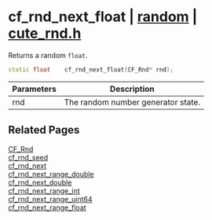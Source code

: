 # cf_rnd_next_float | [random](https://github.com/RandyGaul/cute_framework/blob/master/docs/random_readme.md) | [cute_rnd.h](https://github.com/RandyGaul/cute_framework/blob/master/include/cute_rnd.h)

Returns a random `float`.

```cpp
static float    cf_rnd_next_float(CF_Rnd* rnd);
```

Parameters | Description
--- | ---
rnd | The random number generator state.

## Related Pages

[CF_Rnd](https://github.com/RandyGaul/cute_framework/blob/master/docs/random/cf_rnd.md)  
[cf_rnd_seed](https://github.com/RandyGaul/cute_framework/blob/master/docs/random/cf_rnd_seed.md)  
[cf_rnd_next](https://github.com/RandyGaul/cute_framework/blob/master/docs/random/cf_rnd_next.md)  
[cf_rnd_next_range_double](https://github.com/RandyGaul/cute_framework/blob/master/docs/random/cf_rnd_next_range_double.md)  
[cf_rnd_next_double](https://github.com/RandyGaul/cute_framework/blob/master/docs/random/cf_rnd_next_double.md)  
[cf_rnd_next_range_int](https://github.com/RandyGaul/cute_framework/blob/master/docs/random/cf_rnd_next_range_int.md)  
[cf_rnd_next_range_uint64](https://github.com/RandyGaul/cute_framework/blob/master/docs/random/cf_rnd_next_range_uint64.md)  
[cf_rnd_next_range_float](https://github.com/RandyGaul/cute_framework/blob/master/docs/random/cf_rnd_next_range_float.md)  
